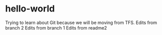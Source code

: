 # hello-world
Trying to learn about Git because we will be moving from TFS.
Edits from branch 2
Edits from branch 1
Edits from readme2